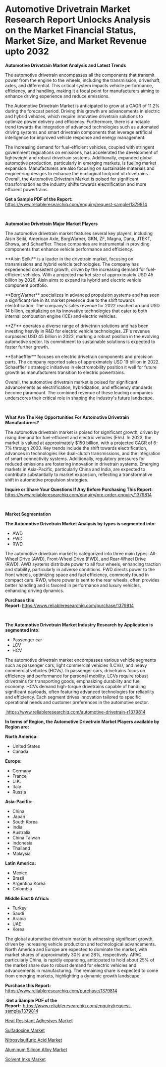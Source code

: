 <p><h1>Automotive Drivetrain Market Research Report Unlocks Analysis on the Market Financial Status, Market Size, and Market Revenue upto 2032</h1></p><p><strong>Automotive Drivetrain Market Analysis and Latest Trends</strong></p>
<p><p>The automotive drivetrain encompasses all the components that transmit power from the engine to the wheels, including the transmission, driveshaft, axles, and differential. This critical system impacts vehicle performance, efficiency, and handling, making it a focal point for manufacturers aiming to enhance driving experience and reduce emissions.</p><p>The Automotive Drivetrain Market is anticipated to grow at a CAGR of 11.2% during the forecast period. Driving this growth are advancements in electric and hybrid vehicles, which require innovative drivetrain solutions to optimize power delivery and efficiency. Furthermore, there is a notable trend towards the integration of advanced technologies such as automated driving systems and smart drivetrain components that leverage artificial intelligence for improved vehicle response and energy management.</p><p>The increasing demand for fuel-efficient vehicles, coupled with stringent government regulations on emissions, has accelerated the development of lightweight and robust drivetrain systems. Additionally, expanded global automotive production, particularly in emerging markets, is fueling market expansion. Manufacturers are also focusing on sustainable materials and engineering designs to enhance the ecological footprint of drivetrains. Overall, the Automotive Drivetrain Market is poised for significant transformation as the industry shifts towards electrification and more efficient powertrains.</p></p>
<p><strong>Get a Sample PDF of the Report:&nbsp;</strong> <a href="https://www.reliableresearchiq.com/enquiry/request-sample/1379814?utm_campaign=1088&utm_medium=2&utm_source=Github&utm_content=ia&utm_term=30012025&utm_id=automotive-drivetrain">https://www.reliableresearchiq.com/enquiry/request-sample/1379814</a></p>
<p>&nbsp;</p>
<p><strong>Automotive Drivetrain Major Market Players</strong></p>
<p><p>The automotive drivetrain market features several key players, including Aisin Seiki, American Axle, BorgWarner, GKN, ZF, Magna, Dana, JTEKT, Showa, and Schaeffler. These companies are instrumental in providing components that enhance vehicle performance and efficiency.</p><p>**Aisin Seiki** is a leader in the drivetrain market, focusing on transmissions and hybrid vehicle technologies. The company has experienced consistent growth, driven by the increasing demand for fuel-efficient vehicles. With a projected market size of approximately USD 45 billion by 2026, Aisin aims to expand its hybrid and electric vehicle component portfolio.</p><p>**BorgWarner** specializes in advanced propulsion systems and has seen a significant rise in its market presence due to the shift towards electrification. The company's sales revenue for 2022 reached around USD 14 billion, capitalizing on its innovative technologies that cater to both internal combustion engine (ICE) and electric vehicles.</p><p>**ZF** operates a diverse range of drivetrain solutions and has been investing heavily in R&D for electric vehicle technologies. ZF's revenue surpassed USD 45 billion in 2022, marking a robust position in the evolving automotive sector. Its commitment to sustainable solutions is expected to foster further growth.</p><p>**Schaeffler** focuses on electric drivetrain components and precision parts. The company reported sales of approximately USD 19 billion in 2022. Schaeffler's strategic initiatives in electromobility position it well for future growth as manufacturers transition to electric powertrains.</p><p>Overall, the automotive drivetrain market is poised for significant advancements as electrification, hybridization, and efficiency standards become paramount. The combined revenue of these leading companies underscores their critical role in shaping the industry's future landscape.</p></p>
<p>&nbsp;</p>
<p><strong>What Are The Key Opportunities For Automotive Drivetrain Manufacturers?</strong></p>
<p><p>The automotive drivetrain market is poised for significant growth, driven by rising demand for fuel-efficient and electric vehicles (EVs). In 2023, the market is valued at approximately $150 billion, with a projected CAGR of 6-7% through 2030. Key trends include the shift towards electrification, advances in technologies like dual-clutch transmissions, and the integration of smart connectivity systems. Additionally, regulatory pressures for reduced emissions are fostering innovation in drivetrain systems. Emerging markets in Asia-Pacific, particularly China and India, are expected to contribute substantially to market expansion, reflecting a transformative shift in automotive propulsion strategies.</p></p>
<p><strong>Inquire or Share Your Questions If Any Before Purchasing This Report:</strong> <a href="https://www.reliableresearchiq.com/enquiry/pre-order-enquiry/1379814?utm_campaign=1088&utm_medium=2&utm_source=Github&utm_content=ia&utm_term=30012025&utm_id=automotive-drivetrain">https://www.reliableresearchiq.com/enquiry/pre-order-enquiry/1379814</a></p>
<p>&nbsp;</p>
<p><strong>Market Segmentation</strong></p>
<p><strong>The Automotive Drivetrain Market Analysis by types is segmented into:</strong></p>
<p><ul><li>AWD</li><li>FWD</li><li>RWD</li></ul></p>
<p><p>The automotive drivetrain market is categorized into three main types: All-Wheel Drive (AWD), Front-Wheel Drive (FWD), and Rear-Wheel Drive (RWD). AWD systems distribute power to all four wheels, enhancing traction and stability, particularly in adverse conditions. FWD directs power to the front wheels, optimizing space and fuel efficiency, commonly found in compact cars. RWD, where power is sent to the rear wheels, often provides better handling and is favored in performance and luxury vehicles, enhancing driving dynamics.</p></p>
<p><strong>Purchase this Report:&nbsp;</strong><a href="https://www.reliableresearchiq.com/purchase/1379814?utm_campaign=1088&utm_medium=2&utm_source=Github&utm_content=ia&utm_term=30012025&utm_id=automotive-drivetrain">https://www.reliableresearchiq.com/purchase/1379814</a></p>
<p>&nbsp;</p>
<p><strong>The Automotive Drivetrain Market Industry Research by Application is segmented into:</strong></p>
<p><ul><li>Passenger car</li><li>LCV</li><li>HCV</li></ul></p>
<p><p>The automotive drivetrain market encompasses various vehicle segments such as passenger cars, light commercial vehicles (LCVs), and heavy commercial vehicles (HCVs). In passenger cars, drivetrains focus on efficiency and performance for personal mobility. LCVs require robust drivetrains for transporting goods, emphasizing durability and fuel economy. HCVs demand high-torque drivetrains capable of handling significant payloads, often featuring advanced technologies for reliability and efficiency. Each segment drives innovation tailored to specific operational needs and customer preferences in the automotive sector.</p></p>
<p><a href="https://www.reliableresearchiq.com/automotive-drivetrain-r1379814?utm_campaign=1088&utm_medium=2&utm_source=Github&utm_content=ia&utm_term=30012025&utm_id=automotive-drivetrain">&nbsp;https://www.reliableresearchiq.com/automotive-drivetrain-r1379814</a></p>
<p><strong>In terms of Region, the Automotive Drivetrain Market Players available by Region are:</strong></p>
<p>
    <p> <strong> North America: </strong>
        <ul>
            <li>United States</li>
            <li>Canada</li>
        </ul>
        </p> 
    <p> <strong> Europe: </strong>
        <ul>
            <li>Germany</li>
            <li>France</li>
            <li>U.K.</li>
            <li>Italy</li>
            <li>Russia</li>
        </ul>
        </p> 
    <p> <strong> Asia-Pacific: </strong>
        <ul>
            <li>China</li>
            <li>Japan</li>
            <li>South Korea</li>
            <li>India</li>
            <li>Australia</li>
            <li>China Taiwan</li>
            <li>Indonesia</li>
            <li>Thailand</li>
            <li>Malaysia</li>
        </ul>
        </p> 
    <p> <strong> Latin America: </strong>
        <ul>
            <li>Mexico</li>
            <li>Brazil</li>
            <li>Argentina Korea</li>
            <li>Colombia</li>
        </ul>
        </p> 
    <p> <strong> Middle East & Africa: </strong>
        <ul>
            <li>Turkey</li>
            <li>Saudi</li>
            <li>Arabia</li>
            <li>UAE</li>
            <li>Korea</li>
        </ul>
    </p>
    </p>
<p><p>The global automotive drivetrain market is witnessing significant growth, driven by increasing vehicle production and technological advancements. North America and Europe are expected to dominate the market, with market shares of approximately 30% and 28%, respectively. APAC, particularly China, is rapidly expanding, anticipated to hold about 25% of the market share due to robust demand for electric vehicles and advancements in manufacturing. The remaining share is expected to come from emerging markets, highlighting a dynamic growth landscape.</p></p>
<p><strong>Purchase this Report: </strong><a href="https://www.reliableresearchiq.com/purchase/1379814?utm_campaign=1088&utm_medium=2&utm_source=Github&utm_content=ia&utm_term=30012025&utm_id=automotive-drivetrain">https://www.reliableresearchiq.com/purchase/1379814</a></p>
<p>&nbsp;<strong>Get a Sample PDF of the Report:&nbsp;&nbsp;</strong><a href="https://www.reliableresearchiq.com/enquiry/request-sample/1379814?utm_campaign=1088&utm_medium=2&utm_source=Github&utm_content=ia&utm_term=30012025&utm_id=automotive-drivetrain">https://www.reliableresearchiq.com/enquiry/request-sample/1379814</a></p>
<p><strong></strong></p>
<p><p><a href="https://github.com/rosalinebhakta48/Market-Research-Report-List-1/blob/main/heat-resistant-adhesives-market.md?utm_campaign=1088&utm_medium=2&utm_source=Github&utm_content=ia&utm_term=30012025&utm_id=automotive-drivetrain">Heat Resistant Adhesives Market</a></p><p><a href="https://github.com/RickHolmes3/Market-Research-Report-List-7/blob/main/sulfadoxine-market.md?utm_campaign=1088&utm_medium=2&utm_source=Github&utm_content=ia&utm_term=30012025&utm_id=automotive-drivetrain">Sulfadoxine Market</a></p><p><a href="https://github.com/bmorecock/Market-Research-Report-List-5/blob/main/nitrosylsulfuric-acid-market.md?utm_campaign=1088&utm_medium=2&utm_source=Github&utm_content=ia&utm_term=30012025&utm_id=automotive-drivetrain">Nitrosylsulfuric Acid Market</a></p><p><a href="https://github.com/Krish2023na/Market-Research-Report-List-7/blob/main/aluminum-silicon-alloy-market.md?utm_campaign=1088&utm_medium=2&utm_source=Github&utm_content=ia&utm_term=30012025&utm_id=automotive-drivetrain">Aluminum Silicon Alloy Market</a></p><p><a href="https://github.com/nathaliehurles7142/Market-Research-Report-List-1/blob/main/solvent-inks-market.md?utm_campaign=1088&utm_medium=2&utm_source=Github&utm_content=ia&utm_term=30012025&utm_id=automotive-drivetrain">Solvent Inks Market</a></p></p>